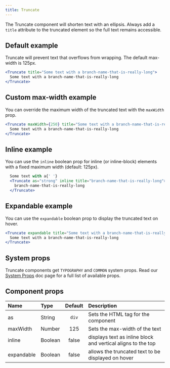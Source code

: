 ```yaml
---
title: Truncate
---
```


The Truncate component will shorten text with an ellipsis. Always add a `title` attribute to the truncated element so the full text remains accessible.

## Default example

Truncate will prevent text that overflows from wrapping. The default max-width is 125px.

```jsx live
<Truncate title="Some text with a branch-name-that-is-really-long">
  Some text with a branch-name-that-is-really-long
</Truncate>
```

## Custom max-width example

You can override the maximum width of the truncated text with the `maxWidth` prop.

```jsx live
<Truncate maxWidth={250} title="Some text with a branch-name-that-is-really-long">
  Some text with a branch-name-that-is-really-long
</Truncate>
```

## Inline example

You can use the `inline` boolean prop for inline (or inline-block) elements with a fixed maximum width (default: 125px).

```jsx live
  Some text with a{' '}
  <Truncate as="strong" inline title="branch-name-that-is-really-long">
    branch-name-that-is-really-long
  </Truncate>
```

## Expandable example

You can use the `expandable` boolean prop to display the truncated text on hover.

```jsx live
<Truncate expandable title="Some text with a branch-name-that-is-really-long">
  Some text with a branch-name-that-is-really-long
</Truncate>
```

## System props

Truncate components get `TYPOGRAPHY` and `COMMON` system props. Read our [System Props](/system-props) doc page for a full list of available props.

## Component props

| Name       | Type    | Default | Description                                                  |
| :--------- | :------ | :-----: | :----------------------------------------------------------- |
| as         | String  |  `div`  | Sets the HTML tag for the component                          |
| maxWidth   | Number  |   125   | Sets the max-width of the text                               |
| inline     | Boolean |  false  | displays text as inline block and vertical aligns to the top |
| expandable | Boolean |  false  | allows the truncated text to be displayed on hover           |
